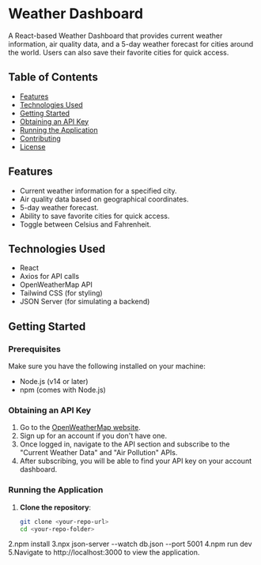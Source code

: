 # Weather Dashboard

A React-based Weather Dashboard that provides current weather information, air quality data, and a 5-day weather forecast for cities around the world. Users can also save their favorite cities for quick access.

## Table of Contents

- [Features](#features)
- [Technologies Used](#technologies-used)
- [Getting Started](#getting-started)
- [Obtaining an API Key](#obtaining-an-api-key)
- [Running the Application](#running-the-application)
- [Contributing](#contributing)
- [License](#license)

## Features

- Current weather information for a specified city.
- Air quality data based on geographical coordinates.
- 5-day weather forecast.
- Ability to save favorite cities for quick access.
- Toggle between Celsius and Fahrenheit.

## Technologies Used

- React
- Axios for API calls
- OpenWeatherMap API
- Tailwind CSS (for styling)
- JSON Server (for simulating a backend)

## Getting Started

### Prerequisites

Make sure you have the following installed on your machine:

- Node.js (v14 or later)
- npm (comes with Node.js)

### Obtaining an API Key

1. Go to the [OpenWeatherMap website](https://openweathermap.org/).
2. Sign up for an account if you don't have one.
3. Once logged in, navigate to the API section and subscribe to the "Current Weather Data" and "Air Pollution" APIs.
4. After subscribing, you will be able to find your API key on your account dashboard.


### Running the Application

1. **Clone the repository**:
   ```bash
   git clone <your-repo-url>
   cd <your-repo-folder>

2.npm install
3.npx json-server --watch db.json --port 5001
4.npm run dev
5.Navigate to http://localhost:3000 to view the application.